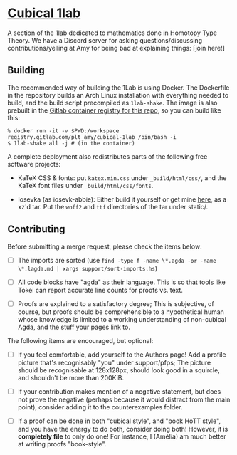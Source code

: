 # [Cubical 1lab](https://cubical.1lab.dev)

A section of the 1lab dedicated to mathematics done in Homotopy Type
Theory. We have a Discord server for asking questions/discussing
contributions/yelling at Amy for being bad at explaining things: [join
here!]

[join here]: https://discord.gg/NvXkUVYcxV

## Building

The recommended way of building the 1Lab is using Docker. The Dockerfile
in the repository builds an Arch Linux installation with everything
needed to build, and the build script precompiled as `1lab-shake`. The
image is also prebuilt in the [Gitlab container registry for this
repo](https://gitlab.com/plt_amy/cubical-1lab/container_registry/), so
you can build like this:

```
% docker run -it -v $PWD:/workspace registry.gitlab.com/plt_amy/cubical-1lab /bin/bash -i
$ 1lab-shake all -j # (in the container)
```

A complete deployment also redistributes parts of the following free
software projects:

* KaTeX CSS & fonts: put `katex.min.css` under `_build/html/css/`, and
the KaTeX font files under `_build/html/css/fonts`.

* Iosevka (as iosevk-abbie): Either build it yourself or get mine
[here](https://files.amelia.how/3OYp.xz), as a xz'd tar. Put the `woff2`
and `ttf` directories of the tar under static/.

## Contributing

Before submitting a merge request, please check the items below:

- [ ] The imports are sorted (use `find -type f -name \*.agda -or -name \*.lagda.md | xargs support/sort-imports.hs`)

- [ ] All code blocks have "agda" as their language. This is so that
tools like Tokei can report accurate line counts for proofs vs. text.

- [ ] Proofs are explained to a satisfactory degree; This is subjective,
of course, but proofs should be comprehensible to a hypothetical human
whose knowledge is limited to a working understanding of non-cubical
Agda, and the stuff your pages link to.

The following items are encouraged, but optional:

- [ ] If you feel comfortable, add yourself to the Authors page! Add a
profile picture that's recognisably "you" under support/pfps; The
picture should be recognisable at 128x128px, should look good in a
squircle, and shouldn't be more than 200KiB.

- [ ] If your contribution makes mention of a negative statement, but
does not prove the negative (perhaps because it would distract from the
main point), consider adding it to the counterexamples folder.

- [ ] If a proof can be done in both "cubical style", and "book HoTT
style", and you have the energy to do both, consider doing both!
However, it is **completely file** to only do one! For instance, I
(Amélia) am much better at writing proofs "book-style".